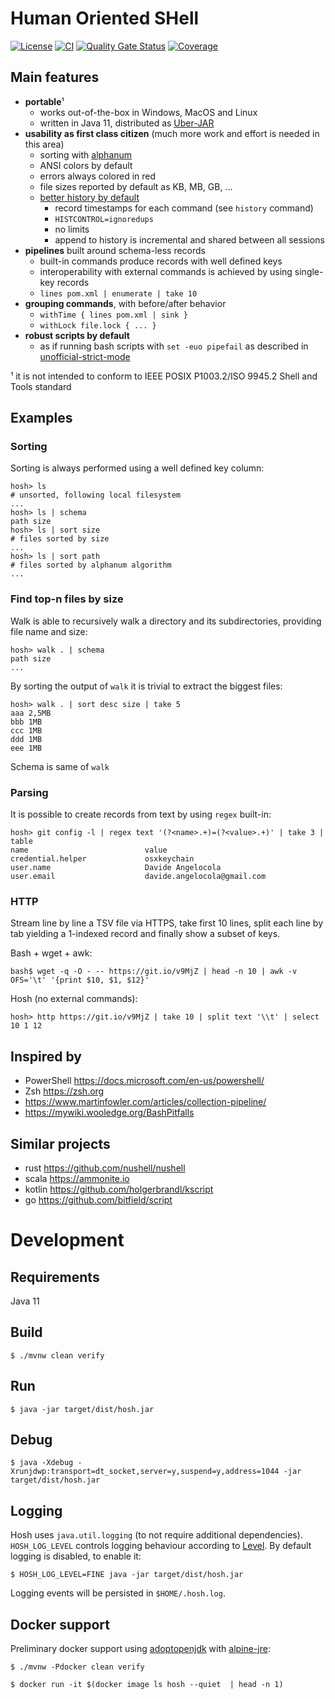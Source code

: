 # Human Oriented SHell

[![License](https://img.shields.io/badge/License-MIT-blue.svg)](https://opensource.org/licenses/MIT) [![CI](https://github.com/dfa1/hosh/workflows/CI/badge.svg)](https://github.com/dfa1/hosh/actions?query=workflow%3ACI) [![Quality Gate Status](https://sonarcloud.io/api/project_badges/measure?project=dfa1_hosh&metric=alert_status)](https://sonarcloud.io/dashboard?id=dfa1_hosh)
 [![Coverage](https://sonarcloud.io/api/project_badges/measure?project=dfa1_hosh&metric=coverage)](https://sonarcloud.io/dashboard?id=dfa1_hosh)


## Main features

- **portable**¹
    - works out-of-the-box in Windows, MacOS and Linux
    - written in Java 11, distributed as [Uber-JAR](https://imagej.net/Uber-JAR)
- **usability as first class citizen** (much more work and effort is needed in this area)
    - sorting with [alphanum](http://davekoelle.com/alphanum.html)
    - ANSI colors by default
    - errors always colored in red
    - file sizes reported by default as KB, MB, GB, ...
    - [better history by default](https://sanctum.geek.nz/arabesque/better-bash-history/)
       - record timestamps for each command (see `history` command)
       - `HISTCONTROL=ignoredups`
       - no limits
       - append to history is incremental and shared between all sessions
- **pipelines** built around schema-less records
    - built-in commands produce records with well defined keys
    - interoperability with external commands is achieved by using single-key records
    - `lines pom.xml | enumerate | take 10`
- **grouping commands**, with before/after behavior
    - `withTime { lines pom.xml | sink }`
    - `withLock file.lock { ... }`
- **robust scripts by default**
    - as if running bash scripts with `set -euo pipefail` as described in [unofficial-strict-mode](http://redsymbol.net/articles/unofficial-bash-strict-mode/)

¹ it is not intended to conform to IEEE POSIX P1003.2/ISO 9945.2 Shell and Tools standard

## Examples

### Sorting

Sorting is always performed using a well defined key column:
```
hosh> ls
# unsorted, following local filesystem
...
hosh> ls | schema
path size
hosh> ls | sort size
# files sorted by size
...
hosh> ls | sort path
# files sorted by alphanum algorithm
...
```

### Find top-n files by size

Walk is able to recursively walk a directory and its subdirectories, providing
file name and size:
```
hosh> walk . | schema
path size
...
```

By sorting the output of `walk` it is trivial to extract the biggest files:
```
hosh> walk . | sort desc size | take 5
aaa 2,5MB
bbb 1MB
ccc 1MB
ddd 1MB
eee 1MB
```

Schema is same of `walk`


### Parsing

It is possible to create records from text by using `regex` built-in:

```
hosh> git config -l | regex text '(?<name>.+)=(?<value>.+)' | take 3 | table
name                          value
credential.helper             osxkeychain
user.name                     Davide Angelocola
user.email                    davide.angelocola@gmail.com
```

### HTTP

Stream line by line a TSV file via HTTPS, take first 10 lines, split each line by tab yielding a 1-indexed record and finally show a subset of keys.

Bash + wget + awk:

```
bash$ wget -q -O - -- https://git.io/v9MjZ | head -n 10 | awk -v OFS='\t' '{print $10, $1, $12}'
```

Hosh (no external commands):

```
hosh> http https://git.io/v9MjZ | take 10 | split text '\\t' | select 10 1 12
```


## Inspired by

- PowerShell https://docs.microsoft.com/en-us/powershell/
- Zsh https://zsh.org
- https://www.martinfowler.com/articles/collection-pipeline/
- https://mywiki.wooledge.org/BashPitfalls

## Similar projects

- rust https://github.com/nushell/nushell
- scala https://ammonite.io
- kotlin https://github.com/holgerbrandl/kscript
- go https://github.com/bitfield/script

# Development

## Requirements

Java 11

## Build

`$ ./mvnw clean verify`

## Run

`$ java -jar target/dist/hosh.jar`

## Debug

`$ java -Xdebug -Xrunjdwp:transport=dt_socket,server=y,suspend=y,address=1044 -jar target/dist/hosh.jar`

## Logging

Hosh uses `java.util.logging` (to not require additional dependencies). `HOSH_LOG_LEVEL` controls
logging behaviour according to [Level](https://docs.oracle.com/en/java/javase/11/docs/api/java.logging/java/util/logging/Level.html). By default logging is disabled, to enable it:

`$ HOSH_LOG_LEVEL=FINE java -jar target/dist/hosh.jar`

Logging events will be persisted in `$HOME/.hosh.log`.

## Docker support

Preliminary docker support using [adoptopenjdk](https://adoptopenjdk.net/) with [alpine-jre](https://hub.docker.com/r/adoptopenjdk/openjdk11):

`$ ./mvnw -Pdocker clean verify`

`$ docker run -it $(docker image ls hosh --quiet  | head -n 1)`


